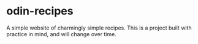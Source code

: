 # odin-recipes
A simple website of charmingly simple recipes.
This is a project built with practice in mind, and will change over time.
